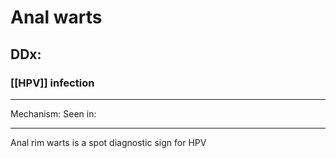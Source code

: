 # Anal warts
## DDx:
### [[HPV]] infection 

---
Mechanism:
Seen in: 

---

Anal rim warts is a spot diagnostic sign for HPV
